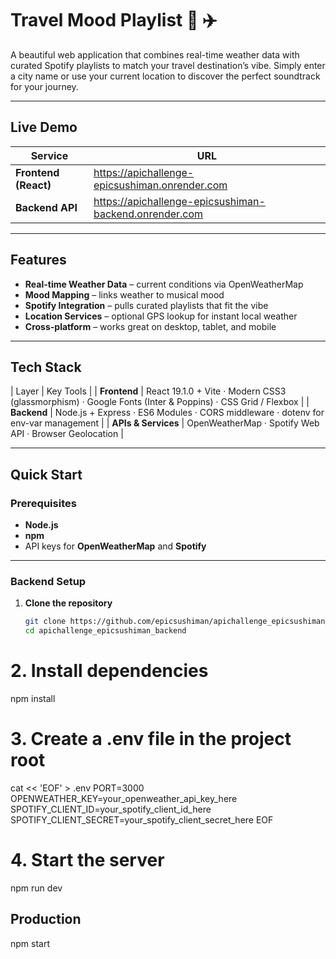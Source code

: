# Travel Mood Playlist 🎵 ✈️

A beautiful web application that combines real-time weather data with curated Spotify playlists to match your travel destination’s vibe. Simply enter a city name or use your current location to discover the perfect soundtrack for your journey.

---

## Live Demo

| Service | URL |
|---------|-----|
| **Frontend (React)** | <https://apichallenge-epicsushiman.onrender.com> |
| **Backend API** | <https://apichallenge-epicsushiman-backend.onrender.com> |

---

## Features

- **Real-time Weather Data** – current conditions via OpenWeatherMap
- **Mood Mapping** –  links weather to musical mood
- **Spotify Integration** – pulls curated playlists that fit the vibe
- **Location Services** – optional GPS lookup for instant local weather
- **Cross-platform** – works great on desktop, tablet, and mobile

---

## Tech Stack

| Layer | Key Tools |
| **Frontend** | React 19.1.0 + Vite · Modern CSS3 (glassmorphism) · Google Fonts (Inter & Poppins) · CSS Grid / Flexbox |
| **Backend** | Node.js + Express · ES6 Modules · CORS middleware · dotenv for env-var management |
| **APIs & Services** | OpenWeatherMap · Spotify Web API · Browser Geolocation |

---

## Quick Start

### Prerequisites

- **Node.js**
- **npm**
- API keys for **OpenWeatherMap** and **Spotify**

---

### Backend Setup

1. **Clone the repository**

   ```bash
   git clone https://github.com/epicsushiman/apichallenge_epicsushiman_backend.git
   cd apichallenge_epicsushiman_backend
# 2. Install dependencies
npm install


# 3. Create a .env file in the project root
cat << 'EOF' > .env
PORT=3000
OPENWEATHER_KEY=your_openweather_api_key_here
SPOTIFY_CLIENT_ID=your_spotify_client_id_here
SPOTIFY_CLIENT_SECRET=your_spotify_client_secret_here
EOF


# 4. Start the server
npm run dev

## Production
npm start


